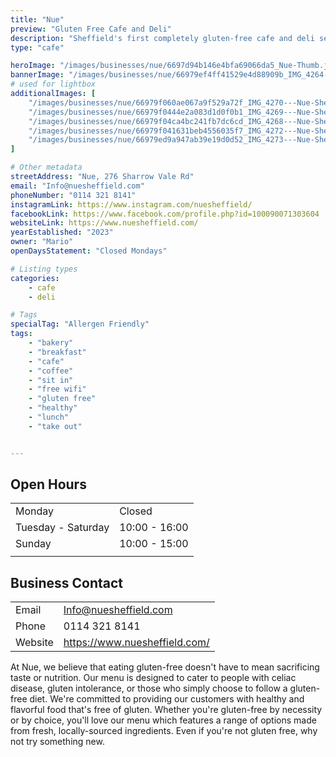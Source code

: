 ```yaml
---
title: "Nue"
preview: "Gluten Free Cafe and Deli"
description: "Sheffield's first completely gluten-free cafe and deli selling a range of handmade baked goods along with sweet and savoury small bites. Perfect for a midday mediterranean bite to eat or coffee catch-up. "
type: "cafe"

heroImage: "/images/businesses/nue/6697d94b146e4bfa69066da5_Nue-Thumb.jpg"
bannerImage: "/images/businesses/nue/66979ef4ff41529e4d88909b_IMG_4264---Nue-Sheffield.jpeg"
# used for lightbox
additionalImages: [
    "/images/businesses/nue/66979f060ae067a9f529a72f_IMG_4270---Nue-Sheffield.jpeg",
    "/images/businesses/nue/66979f0444e2a083d1d0f0b1_IMG_4269---Nue-Sheffield.jpeg",
    "/images/businesses/nue/66979f04ca4bc241fb7dc6cd_IMG_4268---Nue-Sheffield.jpeg",
    "/images/businesses/nue/66979f041631beb4556035f7_IMG_4272---Nue-Sheffield.jpeg",
    "/images/businesses/nue/66979ed9a947ab39e19d0d52_IMG_4273---Nue-Sheffield.jpeg"
]

# Other metadata
streetAddress: "Nue, 276 Sharrow Vale Rd"
email: "Info@nuesheffield.com"
phoneNumber: "0114 321 8141"
instagramLink: https://www.instagram.com/nuesheffield/
facebookLink: https://www.facebook.com/profile.php?id=100090071303604
websiteLink: https://www.nuesheffield.com/
yearEstablished: "2023"
owner: "Mario"
openDaysStatement: "Closed Mondays"

# Listing types
categories:
    - cafe
    - deli

# Tags
specialTag: "Allergen Friendly"
tags:
    - "bakery"
    - "breakfast"
    - "cafe"
    - "coffee"
    - "sit in"
    - "free wifi"
    - "gluten free"
    - "healthy"
    - "lunch"
    - "take out"


---
```


## Open Hours

|                    |               |
| ------------------ | ------------- |
| Monday             | Closed        |
| Tuesday - Saturday | 10:00 - 16:00 |
| Sunday             | 10:00 - 15:00 |
|                    |               |

## Business Contact

|         |                               |
| ------- | ----------------------------- |
| Email   | Info@nuesheffield.com         |
| Phone   | 0114 321 8141                 |
| Website | https://www.nuesheffield.com/ |

At Nue, we believe that eating gluten-free doesn't have to mean sacrificing taste or nutrition.
Our menu is designed to cater to people with celiac disease, gluten intolerance, or those who simply choose to follow a gluten-free diet.
We're committed to providing our customers with healthy and flavorful food that's free of gluten.
Whether you're gluten-free by necessity or by choice, you'll love our menu which features a range of options made from fresh, locally-sourced ingredients.
Even if you're not gluten free, why not try something new.

